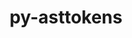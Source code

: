 ---
title: "py-asttokens"
layout: cache
categories: [package, v0.20.2]
meta: {"versions": ["2.0.8"], "compilers": ["gcc@=11.1.0"], "oss": ["ubuntu20.04"], "platforms": ["linux"], "targets": ["ppc64le", "x86_64_v3"], "stacks": ["data-vis-sdk", "e4s", "e4s-power", "root"], "num_specs": 7, "num_specs_by_stack": {"root": 7, "e4s-power": 3, "data-vis-sdk": 2, "e4s": 2}}
spec_details: [{"hash": "lxmlakntb6yfo7rrep4gnjikko2hqn5a", "compiler": "gcc@=11.1.0", "versions": ["2.0.8"], "os": "ubuntu20.04", "platform": "linux", "target": "ppc64le", "variants": ["build_system=python_pip"], "stacks": ["root", "e4s-power"], "size": "-", "tarball": "https://binaries.spack.io/v0.20.2/build_cache/linux-ubuntu20.04-ppc64le/gcc-11.1.0/py-asttokens-2.0.8/linux-ubuntu20.04-ppc64le-gcc-11.1.0-py-asttokens-2.0.8-lxmlakntb6yfo7rrep4gnjikko2hqn5a.spack"}, {"hash": "hsgjzeqmt36uyuuwffezb3f7s6tunjr6", "compiler": "gcc@=11.1.0", "versions": ["2.0.8"], "os": "ubuntu20.04", "platform": "linux", "target": "ppc64le", "variants": ["build_system=python_pip"], "stacks": ["root", "e4s-power"], "size": "-", "tarball": "https://binaries.spack.io/v0.20.2/build_cache/linux-ubuntu20.04-ppc64le/gcc-11.1.0/py-asttokens-2.0.8/linux-ubuntu20.04-ppc64le-gcc-11.1.0-py-asttokens-2.0.8-hsgjzeqmt36uyuuwffezb3f7s6tunjr6.spack"}, {"hash": "7xez36n24s3ejxjwks4s3vchktiblnd4", "compiler": "gcc@=11.1.0", "versions": ["2.0.8"], "os": "ubuntu20.04", "platform": "linux", "target": "ppc64le", "variants": ["build_system=python_pip"], "stacks": ["root", "e4s-power"], "size": "-", "tarball": "https://binaries.spack.io/v0.20.2/build_cache/linux-ubuntu20.04-ppc64le/gcc-11.1.0/py-asttokens-2.0.8/linux-ubuntu20.04-ppc64le-gcc-11.1.0-py-asttokens-2.0.8-7xez36n24s3ejxjwks4s3vchktiblnd4.spack"}, {"hash": "7ctuisjyiej6bufsvb52oyl5uztarx4y", "compiler": "gcc@=11.1.0", "versions": ["2.0.8"], "os": "ubuntu20.04", "platform": "linux", "target": "x86_64_v3", "variants": ["build_system=python_pip"], "stacks": ["data-vis-sdk", "root"], "size": "-", "tarball": "https://binaries.spack.io/v0.20.2/build_cache/linux-ubuntu20.04-x86_64_v3/gcc-11.1.0/py-asttokens-2.0.8/linux-ubuntu20.04-x86_64_v3-gcc-11.1.0-py-asttokens-2.0.8-7ctuisjyiej6bufsvb52oyl5uztarx4y.spack"}, {"hash": "b6q46bigipwdirhxt4uiv4iny4kr72tt", "compiler": "gcc@=11.1.0", "versions": ["2.0.8"], "os": "ubuntu20.04", "platform": "linux", "target": "x86_64_v3", "variants": ["build_system=python_pip"], "stacks": ["data-vis-sdk", "root"], "size": "-", "tarball": "https://binaries.spack.io/v0.20.2/build_cache/linux-ubuntu20.04-x86_64_v3/gcc-11.1.0/py-asttokens-2.0.8/linux-ubuntu20.04-x86_64_v3-gcc-11.1.0-py-asttokens-2.0.8-b6q46bigipwdirhxt4uiv4iny4kr72tt.spack"}, {"hash": "tc6o4zxv6hacsp6ct5ldtnghnt647tux", "compiler": "gcc@=11.1.0", "versions": ["2.0.8"], "os": "ubuntu20.04", "platform": "linux", "target": "x86_64_v3", "variants": ["build_system=python_pip"], "stacks": ["root", "e4s"], "size": "-", "tarball": "https://binaries.spack.io/v0.20.2/build_cache/linux-ubuntu20.04-x86_64_v3/gcc-11.1.0/py-asttokens-2.0.8/linux-ubuntu20.04-x86_64_v3-gcc-11.1.0-py-asttokens-2.0.8-tc6o4zxv6hacsp6ct5ldtnghnt647tux.spack"}, {"hash": "mvfey3vk4qwk66e5ful3p2u4fadc7f4q", "compiler": "gcc@=11.1.0", "versions": ["2.0.8"], "os": "ubuntu20.04", "platform": "linux", "target": "x86_64_v3", "variants": ["build_system=python_pip"], "stacks": ["root", "e4s"], "size": "-", "tarball": "https://binaries.spack.io/v0.20.2/build_cache/linux-ubuntu20.04-x86_64_v3/gcc-11.1.0/py-asttokens-2.0.8/linux-ubuntu20.04-x86_64_v3-gcc-11.1.0-py-asttokens-2.0.8-mvfey3vk4qwk66e5ful3p2u4fadc7f4q.spack"}]
---